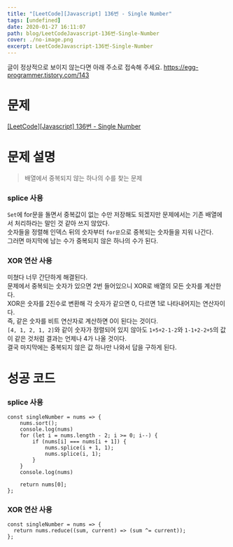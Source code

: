 ```yaml
---
title: "[LeetCode][Javascript] 136번 - Single Number"
tags: [undefined]
date: 2020-01-27 16:11:07
path: blog/LeetCodeJavascript-136번-Single-Number
cover: ./no-image.png
excerpt: LeetCodeJavascript-136번-Single-Number
---
```

글이 정상적으로 보이지 않는다면 아래 주소로 접속해 주세요.
https://egg-programmer.tistory.com/143
# 문제

[\[LeetCode\]\[Javascript\] 136번 - Single Number](https://leetcode.com/problems/single-number/)

# 문제 설명

>  
> 배열에서 중복되지 않는 하나의 수를 찾는 문제
> 

### splice 사용

`` Set ``에 for문을 돌면서 중복값이 없는 수만 저장해도 되겠지만 문제에서는 기존 배열에서 처리하라는 말인 것 같아 쓰지 않았다.  
숫자들을 정렬해 인덱스 뒤의 숫자부터 `` for문 ``으로 중복되는 숫자들을 지워 나간다.  
그러면 마지막에 남는 수가 중복되지 않은 하나의 수가 된다.

### XOR 연산 사용

미쳤다 너무 간단하게 해결된다.  
문제에서 중복되는 숫자가 있으면 2번 들어있으니 XOR로 배열의 모든 숫자를 계산한다.  
XOR은 숫자를 2진수로 변환해 각 숫자가 같으면 0, 다르면 1로 나타내어지는 연산자이다.  
즉, 같은 숫자를 비트 연산자로 계산하면 0이 된다는 것이다.  
`` [4, 1, 2, 1, 2] ``와 같이 숫자가 정렬되어 있지 않아도 `` 1+5+2-1-2 ``와 `` 1-1+2-2+5 ``의 값이 같은 것처럼 결과는 언제나 4가 나올 것이다.  
결국 마지막에는 중복되지 않은 값 하나만 나와서 답을 구하게 된다. 

# 성공 코드

### splice 사용

<pre><code class="language-js">const singleNumber = nums =&gt; {
    nums.sort();
    console.log(nums)
    for (let i = nums.length - 2; i &gt;= 0; i--) {
        if (nums[i] === nums[i + 1]) {
            nums.splice(i + 1, 1);
            nums.splice(i, 1);
        }
    }
    console.log(nums)

    return nums[0];
};</code></pre>

### XOR 연산 사용

<pre><code class="language-js">const singleNumber = nums =&gt; {
  return nums.reduce((sum, current) =&gt; (sum ^= current));
};</code></pre>